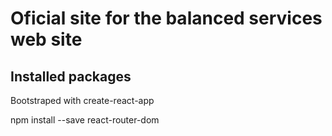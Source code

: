 # Oficial site for the balanced services web site


## Installed packages

Bootstraped with create-react-app

npm install --save react-router-dom
